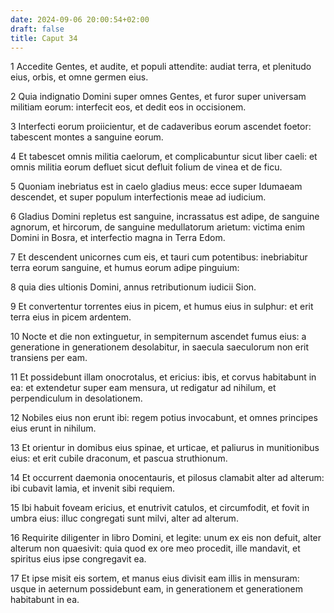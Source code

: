 ```yaml
---
date: 2024-09-06 20:00:54+02:00
draft: false
title: Caput 34
---
```





1 Accedite Gentes, et audite, et populi attendite: audiat terra, et plenitudo eius, orbis, et omne germen eius.

2 Quia indignatio Domini super omnes Gentes, et furor super universam militiam eorum: interfecit eos, et dedit eos in occisionem.

3 Interfecti eorum proiicientur, et de cadaveribus eorum ascendet foetor: tabescent montes a sanguine eorum.

4 Et tabescet omnis militia caelorum, et complicabuntur sicut liber caeli: et omnis militia eorum defluet sicut defluit folium de vinea et de ficu.

5 Quoniam inebriatus est in caelo gladius meus: ecce super Idumaeam descendet, et super populum interfectionis meae ad iudicium.

6 Gladius Domini repletus est sanguine, incrassatus est adipe, de sanguine agnorum, et hircorum, de sanguine medullatorum arietum: victima enim Domini in Bosra, et interfectio magna in Terra Edom.

7 Et descendent unicornes cum eis, et tauri cum potentibus: inebriabitur terra eorum sanguine, et humus eorum adipe pinguium:

8 quia dies ultionis Domini, annus retributionum iudicii Sion.

9 Et convertentur torrentes eius in picem, et humus eius in sulphur: et erit terra eius in picem ardentem.

10 Nocte et die non extinguetur, in sempiternum ascendet fumus eius: a generatione in generationem desolabitur, in saecula saeculorum non erit transiens per eam.

11 Et possidebunt illam onocrotalus, et ericius: ibis, et corvus habitabunt in ea: et extendetur super eam mensura, ut redigatur ad nihilum, et perpendiculum in desolationem.

12 Nobiles eius non erunt ibi: regem potius invocabunt, et omnes principes eius erunt in nihilum.

13 Et orientur in domibus eius spinae, et urticae, et paliurus in munitionibus eius: et erit cubile draconum, et pascua struthionum.

14 Et occurrent daemonia onocentauris, et pilosus clamabit alter ad alterum: ibi cubavit lamia, et invenit sibi requiem.

15 Ibi habuit foveam ericius, et enutrivit catulos, et circumfodit, et fovit in umbra eius: illuc congregati sunt milvi, alter ad alterum.

16 Requirite diligenter in libro Domini, et legite: unum ex eis non defuit, alter alterum non quaesivit: quia quod ex ore meo procedit, ille mandavit, et spiritus eius ipse congregavit ea.

17 Et ipse misit eis sortem, et manus eius divisit eam illis in mensuram: usque in aeternum possidebunt eam, in generationem et generationem habitabunt in ea.

